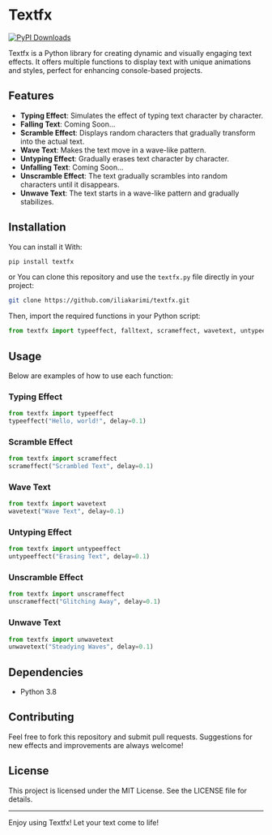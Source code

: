 # Textfx

[![PyPI Downloads](https://static.pepy.tech/badge/textfx)](https://pepy.tech/project/textfx)


Textfx is a Python library for creating dynamic and visually engaging text effects. It offers multiple functions to display text with unique animations and styles, perfect for enhancing console-based projects.

## Features

- **Typing Effect**: Simulates the effect of typing text character by character.
- **Falling Text**: Coming Soon...
- **Scramble Effect**: Displays random characters that gradually transform into the actual text.
- **Wave Text**: Makes the text move in a wave-like pattern.
- **Untyping Effect**: Gradually erases text character by character.
- **Unfalling Text**: Coming Soon...
- **Unscramble Effect**: The text gradually scrambles into random characters until it disappears.
- **Unwave Text**: The text starts in a wave-like pattern and gradually stabilizes.

## Installation
You can install it With:

```bash
pip install textfx
```

or You can clone this repository and use the `textfx.py` file directly in your project:

```bash
git clone https://github.com/iliakarimi/textfx.git
```

Then, import the required functions in your Python script:

```python
from textfx import typeeffect, falltext, scrameffect, wavetext, untypeeffect, unfalltext, unscrameffect, unwavetext
```

## Usage

Below are examples of how to use each function:

### Typing Effect
```python
from textfx import typeeffect
typeeffect("Hello, world!", delay=0.1)
```


### Scramble Effect
```python
from textfx import scrameffect
scrameffect("Scrambled Text", delay=0.1)
```

### Wave Text
```python
from textfx import wavetext
wavetext("Wave Text", delay=0.1)
```

### Untyping Effect
```python
from textfx import untypeeffect
untypeeffect("Erasing Text", delay=0.1)
```


### Unscramble Effect
```python
from textfx import unscrameffect
unscrameffect("Glitching Away", delay=0.1)
```

### Unwave Text
```python
from textfx import unwavetext
unwavetext("Steadying Waves", delay=0.1)
```

## Dependencies

- Python 3.8

## Contributing

Feel free to fork this repository and submit pull requests. Suggestions for new effects and improvements are always welcome!

## License

This project is licensed under the MIT License. See the LICENSE file for details.

---

Enjoy using Textfx! Let your text come to life!
